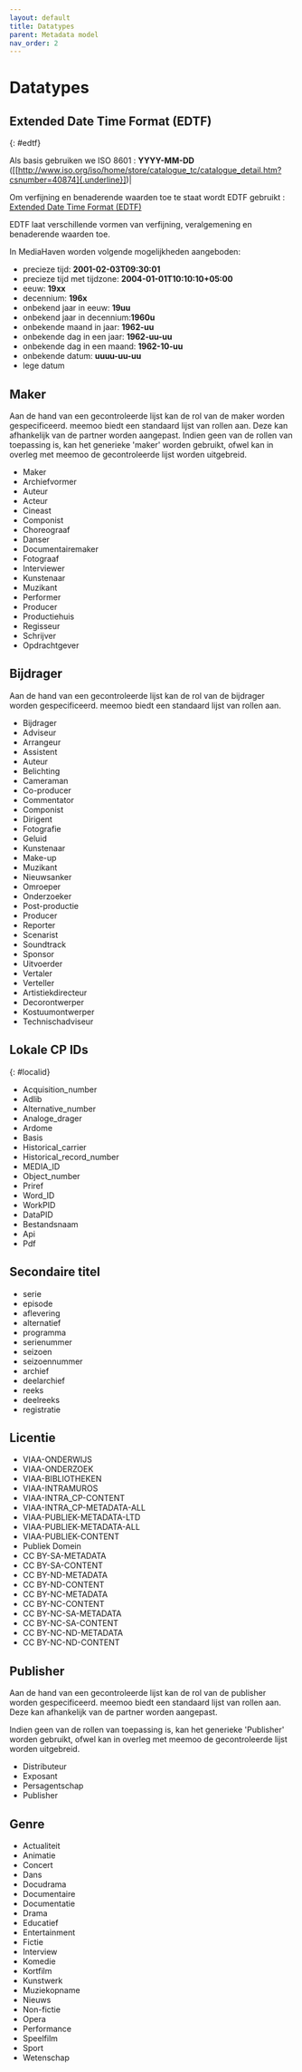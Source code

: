 ```yaml
---
layout: default
title: Datatypes
parent: Metadata model
nav_order: 2
---
```


# Datatypes

## Extended Date Time Format (EDTF)
{: #edtf}

Als basis gebruiken we ISO 8601 : **YYYY-MM-DD**
([[http://www.iso.org/iso/home/store/catalogue_tc/catalogue_detail.htm?csnumber=40874]{.underline}])|

Om verfijning en benaderende waarden toe te staat wordt EDTF gebruikt : [Extended Date Time Format (EDTF)](https://www.loc.gov/standards/datetime/)

EDTF laat verschillende vormen van verfijning, veralgemening en benaderende waarden toe.

In MediaHaven worden volgende mogelijkheden aangeboden:

- precieze tijd: **2001-02-03T09:30:01**
- precieze tijd met tijdzone: **2004-01-01T10:10:10+05:00**
- eeuw: **19xx**
- decennium: **196x**
- onbekend jaar in eeuw: **19uu**
- onbekend jaar in decennium:**1960u**
- onbekende maand in jaar: **1962-uu**
- onbekende dag in een jaar: **1962-uu-uu**
- onbekende dag in een maand: **1962-10-uu**
- onbekende datum: **uuuu-uu-uu**
- lege datum

## Maker

Aan de hand van een gecontroleerde lijst kan de rol van de maker worden gespecificeerd. meemoo biedt een standaard lijst van rollen aan. Deze kan afhankelijk van de partner worden aangepast. Indien geen van de rollen van toepassing is, kan het generieke 'maker' worden gebruikt, ofwel kan in overleg met meemoo de gecontroleerde lijst worden uitgebreid.

- Maker
- Archiefvormer
- Auteur
- Acteur
- Cineast
- Componist
- Choreograaf
- Danser
- Documentairemaker
- Fotograaf
- Interviewer
- Kunstenaar
- Muzikant
- Performer
- Producer
- Productiehuis
- Regisseur
- Schrijver
- Opdrachtgever

## Bijdrager

Aan de hand van een gecontroleerde lijst kan de rol van de bijdrager worden gespecificeerd. meemoo biedt een standaard lijst van rollen aan.

- Bijdrager
- Adviseur
- Arrangeur
- Assistent
- Auteur
- Belichting
- Cameraman
- Co-producer
- Commentator
- Componist
- Dirigent
- Fotografie
- Geluid
- Kunstenaar
- Make-up
- Muzikant
- Nieuwsanker
- Omroeper
- Onderzoeker
- Post-productie
- Producer
- Reporter
- Scenarist
- Soundtrack
- Sponsor
- Uitvoerder
- Vertaler
- Verteller
- Artistiekdirecteur
- Decorontwerper
- Kostuumontwerper
- Technischadviseur

## Lokale CP IDs

{: #localid}

- Acquisition_number
- Adlib
- Alternative_number
- Analoge_drager
- Ardome
- Basis
- Historical_carrier
- Historical_record_number
- MEDIA_ID
- Object_number
- Priref
- Word_ID
- WorkPID
- DataPID
- Bestandsnaam
- Api
- Pdf

##  Secondaire titel

- serie
- episode
- aflevering
- alternatief
- programma
- serienummer
- seizoen
- seizoennummer
- archief
- deelarchief
- reeks
- deelreeks
- registratie

## Licentie

- VIAA-ONDERWIJS
- VIAA-ONDERZOEK
- VIAA-BIBLIOTHEKEN
- VIAA-INTRAMUROS
- VIAA-INTRA_CP-CONTENT
- VIAA-INTRA_CP-METADATA-ALL
- VIAA-PUBLIEK-METADATA-LTD
- VIAA-PUBLIEK-METADATA-ALL
- VIAA-PUBLIEK-CONTENT
- Publiek Domein
- CC BY-SA-METADATA
- CC BY-SA-CONTENT
- CC BY-ND-METADATA
- CC BY-ND-CONTENT
- CC BY-NC-METADATA
- CC BY-NC-CONTENT
- CC BY-NC-SA-METADATA
- CC BY-NC-SA-CONTENT
- CC BY-NC-ND-METADATA
- CC BY-NC-ND-CONTENT

## Publisher

Aan de hand van een gecontroleerde lijst kan de rol van de publisher worden gespecificeerd. meemoo biedt een standaard lijst van rollen aan. Deze kan afhankelijk van de partner worden aangepast. 

Indien geen van de rollen van toepassing is, kan het generieke 'Publisher' worden gebruikt, ofwel kan in overleg met meemoo de gecontroleerde lijst worden uitgebreid.

- Distributeur
- Exposant
- Persagentschap
- Publisher

## Genre

- Actualiteit
- Animatie
- Concert
- Dans
- Docudrama
- Documentaire
- Documentatie
- Drama
- Educatief
- Entertainment
- Fictie
- Interview
- Komedie
- Kortfilm
- Kunstwerk
- Muziekopname
- Nieuws
- Non-fictie
- Opera
- Performance
- Speelfilm
- Sport
- Wetenschap